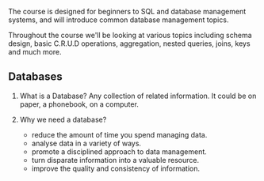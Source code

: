The course is designed for beginners to SQL and database management systems, and will introduce common database management topics.

Throughout the course we'll be looking at various topics including schema design, basic C.R.U.D operations, aggregation, nested queries, joins, keys and much more.

## Databases
1. What is a Database?
Any collection of related information. It could be on paper, a phonebook, on a computer.

2. Why we need a database?
    - reduce the amount of time you spend managing data.
    - analyse data in a variety of ways.
    - promote a disciplined approach to data management.
    - turn disparate information into a valuable resource.
    - improve the quality and consistency of information.
